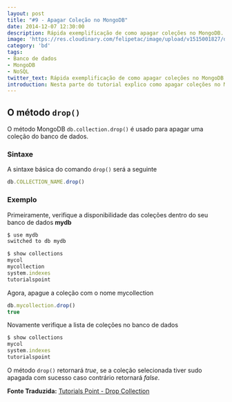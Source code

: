 ```yaml
---
layout: post
title: "#9 - Apagar Coleção no MongoDB"
date: 2014-12-07 12:30:00
description: Rápida exemplificação de como apagar coleções no MongoDB.
image: 'https://res.cloudinary.com/felipetac/image/upload/v1515001827/delete2_p6xdmi.png'
category: 'bd'
tags:
- Banco de dados
- MongoDB
- NoSQL
twitter_text: Rápida exemplificação de como apagar coleções no MongoDB.
introduction: Nesta parte do tutorial expĺico como apagar coleções no MongoDB.
---
```


## O método ```drop()```

O método MongoDB ```db.collection.drop()``` é usado para apagar uma coleção do banco de dados.

### Sintaxe

A sintaxe básica do comando ```drop()``` será a seguinte

```js
db.COLLECTION_NAME.drop()
```

### Exemplo

Primeiramente, verifique a disponibilidade das coleções dentro do seu banco de dados **mydb**

```js
$ use mydb
switched to db mydb

$ show collections
mycol
mycollection
system.indexes
tutorialspoint
```

Agora, apague a coleção com o nome mycollection

```js
db.mycollection.drop()
true
```

Novamente verifique a lista de coleções no banco de dados

```js
$ show collections
mycol
system.indexes
tutorialspoint
```

O método ```drop()``` retornará *true*, se a coleção selecionada tiver sudo apagada com sucesso caso contrário retornará *false*.

**Fonte Traduzida:** [Tutorials Point - Drop Collection](http://www.tutorialspoint.com/mongodb/mongodb_drop_collection.htm)

